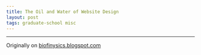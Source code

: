 ```yaml
---
title: The Oil and Water of Website Design
layout: post
tags: graduate-school misc
---
```


----------------------------------------------

Originally on [biofinysics.blogspot.com](http://biofinysics.blogspot.com/2014/02/the-oil-and-water-of-website-design.html)
